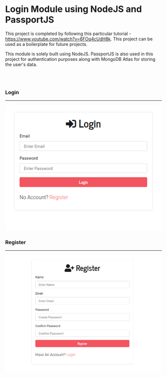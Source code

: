# Login Module using NodeJS and PassportJS

This project is completed by following this particular tutorial - https://www.youtube.com/watch?v=6FOq4cUdH8k. This project can be used as a boilerplate for future projects.

This module is solely built using NodeJS. PassportJS is also used in this project for authentication purposes along with MongoDB Atlas for storing the user's data.

<br><br>


### Login
---
<p align="center">  
<img src="https://github.com/mayur65/Login-using-PassportJS/blob/master/images/Login.jpg" />

### Register
---
<img src="https://github.com/mayur65/Login-using-PassportJS/blob/master/images/Register.jpg" />
</p>
